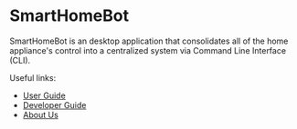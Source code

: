 # SmartHomeBot 

SmartHomeBot is an desktop application that consolidates all of the home appliance's control into a centralized system via Command Line Interface (CLI).

Useful links:
* [User Guide](UserGuide.md)
* [Developer Guide](DeveloperGuide.md)
* [About Us](AboutUs.md)
